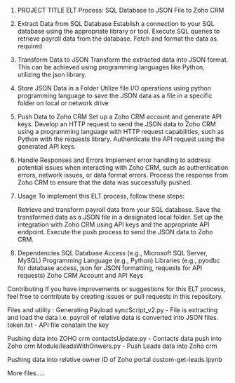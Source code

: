 1. PROJECT TITLE
    ELT Process: SQL Database to JSON File to Zoho CRM

2. Extract Data from SQL Database
    Establish a connection to your SQL database using the appropriate library or tool.
    Execute SQL queries to retrieve payroll data from the database.
    Fetch and format the data as required

3. Transform Data to JSON
    Transform the extracted data into JSON format. This can be achieved using programming languages like Python, utilizing the json library.

4. Store JSON Data in a Folder
    Utilize file I/O operations using python programming language to save the JSON data as a file in a specific folder on local or network drive

5. Push Data to Zoho CRM
    Set up a Zoho CRM account and generate API keys.
    Develop an HTTP request to send the JSON data to Zoho CRM using a programming language with HTTP request capabilities, such as Python with the requests library.
    Authenticate the API request using the generated API keys.

6. Handle Responses and Errors
    Implement error handling to address potential issues when interacting with Zoho CRM, such as authentication errors, network issues, or data format errors.
    Process the response from Zoho CRM to ensure that the data was successfully pushed.

7. Usage
    To implement this ELT process, follow these steps:

    Retrieve and transform payroll data from your SQL database.
    Save the transformed data as a JSON file in a designated local folder.
    Set up the integration with Zoho CRM using API keys and the appropriate API endpoint.
    Execute the push process to send the JSON data to Zoho CRM.

8.  Dependencies
    SQL Database Access (e.g., Microsoft SQL Server, MySQL)
    Programming Language (e.g., Python)
    Libraries (e.g., pyodbc for database access, json for JSON formatting, requests for API requests)
    Zoho CRM Account and API Keys

Contributing
If you have improvements or suggestions for this ELT process, feel free to contribute by creating issues or pull requests in this repository.




Files and utility :
Generating Payload
syncScript_v2.py -  File is extracting and load the data i.e. payroll of relative data is converted into JSON files.
token.txt  - API file conatain the key

Pushing data into ZOHO crm
contactsUpdate.py  - Contacts data push into Zoho crm
Module/leadsWithOnwers.py  - Push Leads data into Zoho crm

Pushing data into relative owner ID of Zoho portal
custom-get-leads.ipynb

More files.....
